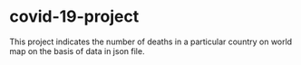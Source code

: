 # covid-19-project
This project indicates the number of deaths in a particular country on world map on the basis of data in json file.

